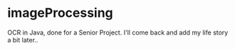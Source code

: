 imageProcessing
===============
OCR in Java, done for a Senior Project.
I'll come back and add my life story a bit later..
